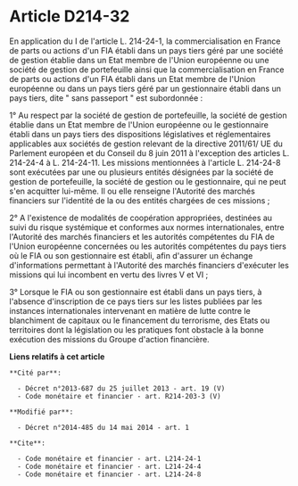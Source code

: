 # Article D214-32

En application du I de l'article L. 214-24-1, la commercialisation en France de parts ou actions d'un FIA établi dans un pays
tiers géré par une société de gestion établie dans un Etat membre de l'Union européenne ou une société de gestion de
portefeuille ainsi que la commercialisation en France de parts ou actions d'un FIA établi dans un Etat membre de l'Union
européenne ou dans un pays tiers géré par un gestionnaire établi dans un pays tiers, dite " sans passeport " est
subordonnée : 

1° Au respect par la société de gestion de portefeuille, la société de gestion établie dans un Etat membre de l'Union
européenne ou le gestionnaire établi dans un pays tiers des dispositions législatives et réglementaires applicables aux
sociétés de gestion relevant de la directive 2011/61/ UE du Parlement européen et du Conseil du 8 juin 2011 à l'exception des
articles L. 214-24-4 à L. 214-24-11. Les missions mentionnées à l'article L. 214-24-8 sont exécutées par une ou plusieurs
entités désignées par la société de gestion de portefeuille, la société de gestion ou le gestionnaire, qui ne peut s'en
acquitter lui-même. Il ou elle renseigne l'Autorité des marchés financiers sur l'identité de la ou des entités chargées de
ces missions ; 

2° A l'existence de modalités de coopération appropriées, destinées au suivi du risque systémique et conformes aux normes
internationales, entre l'Autorité des marchés financiers et les autorités compétentes du FIA de l'Union européenne concernées
ou les autorités compétentes du pays tiers où le FIA ou son gestionnaire est établi, afin d'assurer un échange d'informations
permettant à l'Autorité des marchés financiers d'exécuter les missions qui lui incombent en vertu des livres V et VI ; 

3° Lorsque le FIA ou son gestionnaire est établi dans un pays tiers, à l'absence d'inscription de ce pays tiers sur les
listes publiées par les instances internationales intervenant en matière de lutte contre le blanchiment de capitaux ou le
financement du terrorisme, des Etats ou territoires dont la législation ou les pratiques font obstacle à la bonne exécution
des missions du Groupe d'action financière.

**Liens relatifs à cet article**

	**Cité par**:

	  - Décret n°2013-687 du 25 juillet 2013 - art. 19 (V)
	  - Code monétaire et financier - art. R214-203-3 (V)

	**Modifié par**:

	  - Décret n°2014-485 du 14 mai 2014 - art. 1

	**Cite**:

	  - Code monétaire et financier - art. L214-24-1
	  - Code monétaire et financier - art. L214-24-4
	  - Code monétaire et financier - art. L214-24-8

